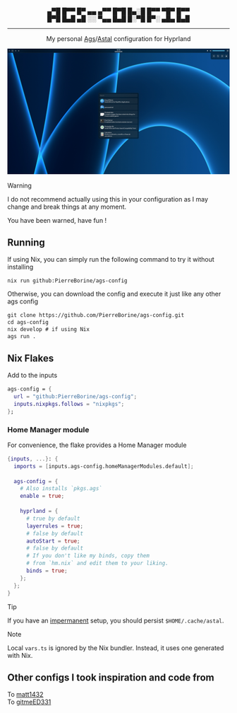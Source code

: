 <p align="center">
▄▀█ █▀▀ █▀ ▄▄ ▄▀▀ █▀█ █▄░█ █▀▀ ▀█▀ █▀▀<br>
█▀█ █▄█ ▄█ ░░ ▀▄▄ █▄█ █░▀█ █▀░ ▄█▄ █▄█
</p>

---

<p align="center">
My personal <a href="https://github.com/Aylur/ags">Ags</a>/<a href="https://github.com/aylur/astal">Astal</a> configuration for Hyprland
</p>

<div align="center"><img src=".github/assets/showcase.png" alt="Ags showcase"></div>

> [!WARNING]
> I do not recommend actually using this in your configuration as I may change and break things at any moment.
>
> You have been warned, have fun !

## Running
If using Nix, you can simply run the following command to try it without installing
```Shell
nix run github:PierreBorine/ags-config
```

Otherwise, you can download the config and execute it just like any other ags config
```Shell
git clone https://github.com/PierreBorine/ags-config.git
cd ags-config
nix develop # if using Nix
ags run .
```

## Nix Flakes
Add to the inputs
```Nix
ags-config = {
  url = "github:PierreBorine/ags-config";
  inputs.nixpkgs.follows = "nixpkgs";
};
```

### Home Manager module
For convenience, the flake provides a Home Manager module
```Nix
{inputs, ...}: {
  imports = [inputs.ags-config.homeManagerModules.default];

  ags-config = {
    # Also installs `pkgs.ags`
    enable = true;

    hyprland = {
      # true by default
      layerrules = true;
      # false by default
      autoStart = true;
      # false by default
      # If you don't like my binds, copy them
      # from `hm.nix` and edit them to your liking.
      binds = true;
    };
  };
}
```

> [!TIP]
> If you have an [impermanent](https://github.com/nix-community/impermanence) setup, you should persist `$HOME/.cache/astal`.

> [!NOTE]
> Local `vars.ts` is ignored by the Nix bundler. Instead, it uses one generated with Nix.

## Other configs I took inspiration and code from
To [matt1432](https://git.nelim.org/matt1432/nixos-configs)<br>
To [gitmeED331](https://github.com/gitmeED331/agsv2)
